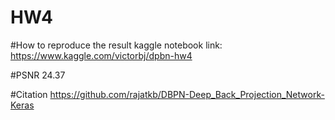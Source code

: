 # HW4

#How to reproduce the result
kaggle notebook link: https://www.kaggle.com/victorbj/dpbn-hw4

#PSNR 
24.37

#Citation
https://github.com/rajatkb/DBPN-Deep_Back_Projection_Network-Keras

